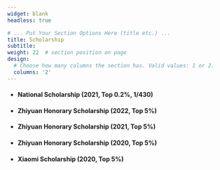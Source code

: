 ```yaml
---
widget: blank
headless: true

# ... Put Your Section Options Here (title etc.) ...
title: Scholarship
subtitle:
weight: 22  # section position on page
design:
  # Choose how many columns the section has. Valid values: 1 or 2.
  columns: '2'
---
```


- #### **National Scholarship (2021, Top 0.2%, 1/430)**




- #### **Zhiyuan Honorary Scholarship (2022, Top 5%)**




- #### **Zhiyuan Honorary Scholarship (2021, Top 5%)**




- #### **Zhiyuan Honorary Scholarship (2020, Top 5%)**




- #### **Xiaomi Scholarship (2020, Top 5%)**
